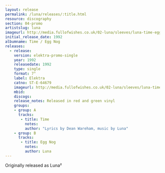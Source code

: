 ```yaml
---
layout: release
permalink: /luna/releases/:title.html
resource: discography
section: 04-promo
artistslug: luna
imageurl: http://media.fullofwishes.co.uk/02-luna/sleeves/luna-time-egg-nog-800.jpg
initial_release_date: 1992
albumname: Time / Egg Nog
releases:
  - release: 
    version: elektra-promo-single
    year: 1992
    releasedate: 1992
    type: single
    format: 7"
    label: Elektra
    catno: ST-E-64679
    imageurl: http://media.fullofwishes.co.uk/02-luna/sleeves/luna-time-egg-nog-800.jpg
    mbid: 
    discogs: 
    release_notes: Released in red and green vinyl
    groups:
    - group: A
      tracks:
       - title: Time
         notes: 
         author: "Lyrics by Dean Wareham, music by Luna"
    - group: B
      tracks:
       - title: Egg Nog
         notes: 
         author: Luna
---
```

Originally released as Luna&sup2;

